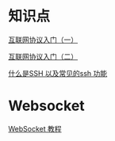 # 知识点

[互联网协议入门（一）](http://www.ruanyifeng.com/blog/2012/05/internet_protocol_suite_part_i.html)

[互联网协议入门（二）](http://www.ruanyifeng.com/blog/2012/06/internet_protocol_suite_part_ii.html)

[什么是SSH 以及常见的ssh 功能](https://blog.csdn.net/u013452337/article/details/80847113)

# Websocket

[WebSocket 教程](http://www.ruanyifeng.com/blog/2017/05/websocket.html)





